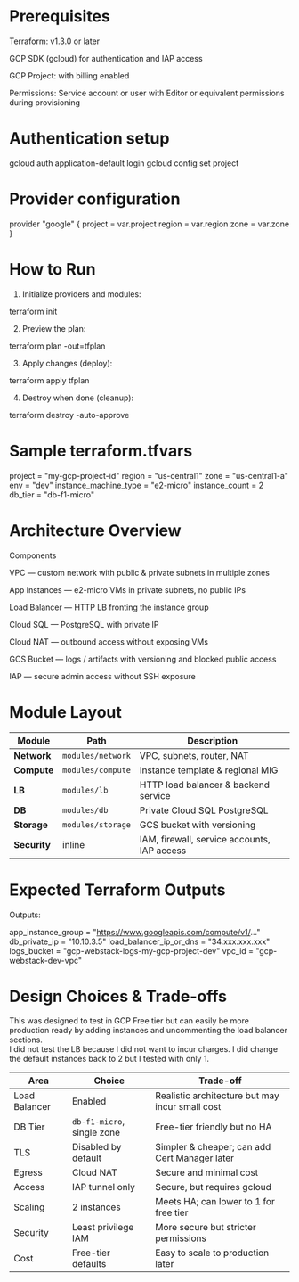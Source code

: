 # Prerequisites

Terraform: v1.3.0 or later

GCP SDK (gcloud) for authentication and IAP access

GCP Project: with billing enabled

Permissions: Service account or user with Editor or equivalent permissions during provisioning

# Authentication setup

gcloud auth application-default login
gcloud config set project <your-gcp-project-id>

# Provider configuration

provider "google" {
  project = var.project
  region  = var.region
  zone    = var.zone
}


# How to Run

1. Initialize providers and modules:

terraform init

2. Preview the plan:

terraform plan -out=tfplan

3. Apply changes (deploy):

terraform apply tfplan

4. Destroy when done (cleanup):

terraform destroy -auto-approve


# Sample terraform.tfvars

project = "my-gcp-project-id"
region  = "us-central1"
zone    = "us-central1-a"
env     = "dev"
instance_machine_type = "e2-micro"
instance_count = 2
db_tier = "db-f1-micro"


# Architecture Overview

Components

VPC — custom network with public & private subnets in multiple zones

App Instances — e2-micro VMs in private subnets, no public IPs

Load Balancer — HTTP LB fronting the instance group

Cloud SQL — PostgreSQL with private IP

Cloud NAT — outbound access without exposing VMs

GCS Bucket — logs / artifacts with versioning and blocked public access

IAP — secure admin access without SSH exposure


# Module Layout

| Module       | Path              | Description                                 |
| ------------ | ----------------- | ------------------------------------------- |
| **Network**  | `modules/network` | VPC, subnets, router, NAT                   |
| **Compute**  | `modules/compute` | Instance template & regional MIG            |
| **LB**       | `modules/lb`      | HTTP load balancer & backend service        |
| **DB**       | `modules/db`      | Private Cloud SQL PostgreSQL                |
| **Storage**  | `modules/storage` | GCS bucket with versioning                  |
| **Security** | inline            | IAM, firewall, service accounts, IAP access |


# Expected Terraform Outputs

Outputs:

app_instance_group        = "https://www.googleapis.com/compute/v1/..."
db_private_ip             = "10.10.3.5"
load_balancer_ip_or_dns   = "34.xxx.xxx.xxx"
logs_bucket               = "gcp-webstack-logs-my-gcp-project-dev"
vpc_id                    = "gcp-webstack-dev-vpc"


# Design Choices & Trade-offs

This was designed to test in GCP Free tier but can easily be more production ready by adding instances and uncommenting the load balancer sections.  
I did not test the LB because I did not want to incur charges. I did change the default instances back to 2 but I tested with only 1. 


| Area          | Choice                     | Trade-off                                       |
| ------------- | -------------------------- | ----------------------------------------------- |
| Load Balancer | Enabled                    | Realistic architecture but may incur small cost |
| DB Tier       | `db-f1-micro`, single zone | Free-tier friendly but no HA                    |
| TLS           | Disabled by default        | Simpler & cheaper; can add Cert Manager later   |
| Egress        | Cloud NAT                  | Secure and minimal cost                         |
| Access        | IAP tunnel only            | Secure, but requires gcloud                     |
| Scaling       | 2 instances                | Meets HA; can lower to 1 for free tier          |
| Security      | Least privilege IAM        | More secure but stricter permissions            |
| Cost          | Free-tier defaults         | Easy to scale to production later               |
